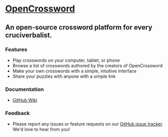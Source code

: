 # [OpenCrossword](https://alexis-martel.github.io/Open-Crossword/)

## An open-source crossword platform for every cruciverbalist.

### Features

- Play crosswords on your computer, tablet, or phone
- Browse a list of crosswords authored by the creators of OpenCrossword
- Make your own crosswords with a simple, intuitive interface
- Share your puzzles with anyone with a simple link

### Documentation

- [GitHub Wiki](https://github.com/alexis-martel/Open-Crossword/wiki)

### Feedback

- Please report any issues or feature requests on
  our [GitHub issue tracker](https://github.com/alexis-martel/Open-Crossword/issues). We'd love to hear from you!
